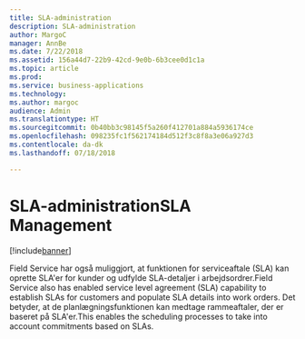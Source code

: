```yaml
---
title: SLA-administration
description: SLA-administration
author: MargoC
manager: AnnBe
ms.date: 7/22/2018
ms.assetid: 156a44d7-22b9-42cd-9e0b-6b3cee0d1c1a
ms.topic: article
ms.prod: 
ms.service: business-applications
ms.technology: 
ms.author: margoc
audience: Admin
ms.translationtype: HT
ms.sourcegitcommit: 0b40bb3c98145f5a260f412701a884a5936174ce
ms.openlocfilehash: 098235fc1f562174184d512f3c8f8a3e06a927d3
ms.contentlocale: da-dk
ms.lasthandoff: 07/18/2018

---
```

#  <a name="sla-management"></a><span data-ttu-id="97334-103">SLA-administration</span><span class="sxs-lookup"><span data-stu-id="97334-103">SLA Management</span></span>


[!include[banner](../../../includes/banner.md)]

<span data-ttu-id="97334-104">Field Service har også muliggjort, at funktionen for serviceaftale (SLA) kan oprette SLA'er for kunder og udfylde SLA-detaljer i arbejdsordrer.</span><span class="sxs-lookup"><span data-stu-id="97334-104">Field Service also has enabled service level agreement (SLA) capability to establish SLAs for customers and populate SLA details into work orders.</span></span> <span data-ttu-id="97334-105">Det betyder, at de planlægningsfunktionen kan medtage rammeaftaler, der er baseret på SLA'er.</span><span class="sxs-lookup"><span data-stu-id="97334-105">This enables the scheduling processes to take into account commitments based on SLAs.</span></span>



